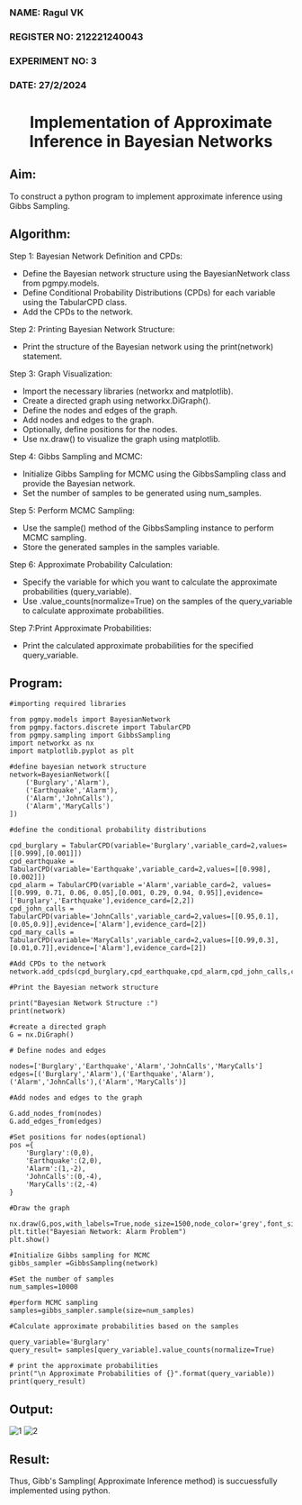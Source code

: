 <H3>NAME:  Ragul VK </H3>
<H3>REGISTER NO: 212221240043 </H3>
<H3>EXPERIMENT NO: 3 </H3>
<H3>DATE: 27/2/2024 </H3>
<H1 ALIGN =CENTER> Implementation of Approximate Inference in Bayesian Networks
</H1>

## Aim:

To construct a python program to implement approximate inference using Gibbs Sampling.</br>

## Algorithm:

Step 1: Bayesian Network Definition and CPDs:<br>
<ul> <li>Define the Bayesian network structure using the BayesianNetwork class from pgmpy.models.</li>
<li>Define Conditional Probability Distributions (CPDs) for each variable using the TabularCPD class.</li>
<li>Add the CPDs to the network.</li></ul>
Step 2: Printing Bayesian Network Structure:<br>
<ul><li>Print the structure of the Bayesian network using the print(network) statement.</li></ul>
Step 3: Graph Visualization:
<ul><li>Import the necessary libraries (networkx and matplotlib).</li>
<li>Create a directed graph using networkx.DiGraph().</li>
<li>Define the nodes and edges of the graph.</li>
<li>Add nodes and edges to the graph.</li>
<li>Optionally, define positions for the nodes.</li>
<li>Use nx.draw() to visualize the graph using matplotlib.</li></ul>
Step 4: Gibbs Sampling and MCMC:<br>
<ul><li>Initialize Gibbs Sampling for MCMC using the GibbsSampling class and provide the Bayesian network.</li>
<li>Set the number of samples to be generated using num_samples.</li></ul>
Step 5: Perform MCMC Sampling:<br>
<ul><li>Use the sample() method of the GibbsSampling instance to perform MCMC sampling.</li>
<li>Store the generated samples in the samples variable.</li></ul>
Step 6: Approximate Probability Calculation:<br>
<ul><li>Specify the variable for which you want to calculate the approximate probabilities (query_variable).</li>
<li>Use .value_counts(normalize=True) on the samples of the query_variable to calculate approximate probabilities.</li></ul>
Step 7:Print Approximate Probabilities:<br>
<ul><li>Print the calculated approximate probabilities for the specified query_variable.</li></ul>

## Program:

```
#importing required libraries

from pgmpy.models import BayesianNetwork
from pgmpy.factors.discrete import TabularCPD
from pgmpy.sampling import GibbsSampling
import networkx as nx
import matplotlib.pyplot as plt

#define bayesian network structure
network=BayesianNetwork([
    ('Burglary','Alarm'),
    ('Earthquake','Alarm'),
    ('Alarm','JohnCalls'),
    ('Alarm','MaryCalls')
])

#define the conditional probability distributions

cpd_burglary = TabularCPD(variable='Burglary',variable_card=2,values=[[0.999],[0.001]])
cpd_earthquake = TabularCPD(variable='Earthquake',variable_card=2,values=[[0.998],[0.002]])
cpd_alarm = TabularCPD(variable ='Alarm',variable_card=2, values=[[0.999, 0.71, 0.06, 0.05],[0.001, 0.29, 0.94, 0.95]],evidence=['Burglary','Earthquake'],evidence_card=[2,2])
cpd_john_calls = TabularCPD(variable='JohnCalls',variable_card=2,values=[[0.95,0.1],[0.05,0.9]],evidence=['Alarm'],evidence_card=[2])
cpd_mary_calls = TabularCPD(variable='MaryCalls',variable_card=2,values=[[0.99,0.3],[0.01,0.7]],evidence=['Alarm'],evidence_card=[2])

#Add CPDs to the network
network.add_cpds(cpd_burglary,cpd_earthquake,cpd_alarm,cpd_john_calls,cpd_mary_calls)

#Print the Bayesian network structure

print("Bayesian Network Structure :")
print(network)

#create a directed graph
G = nx.DiGraph()

# Define nodes and edges

nodes=['Burglary','Earthquake','Alarm','JohnCalls','MaryCalls']
edges=[('Burglary','Alarm'),('Earthquake','Alarm'),('Alarm','JohnCalls'),('Alarm','MaryCalls')]

#Add nodes and edges to the graph

G.add_nodes_from(nodes)
G.add_edges_from(edges)

#Set positions for nodes(optional)
pos ={
    'Burglary':(0,0),
    'Earthquake':(2,0),
    'Alarm':(1,-2),
    'JohnCalls':(0,-4),
    'MaryCalls':(2,-4)
}

#Draw the graph

nx.draw(G,pos,with_labels=True,node_size=1500,node_color='grey',font_size=10,font_weight='bold',arrowsize=20)
plt.title("Bayesian Network: Alarm Problem")
plt.show()

#Initialize Gibbs sampling for MCMC
gibbs_sampler =GibbsSampling(network)

#Set the number of samples
num_samples=10000

#perform MCMC sampling
samples=gibbs_sampler.sample(size=num_samples)

#Calculate approximate probabilities based on the samples

query_variable='Burglary'
query_result= samples[query_variable].value_counts(normalize=True)

# print the approximate probabilities
print("\n Approximate Probabilities of {}".format(query_variable))
print(query_result)

```

## Output:
![1](https://github.com/BHUVANESHWAR-BHUVIOP/Ex-3--AAI/assets/94155099/f80dad53-176a-45e6-bf25-05ccbb56b39f)
![2](https://github.com/BHUVANESHWAR-BHUVIOP/Ex-3--AAI/assets/94155099/f6ffd101-92cb-4383-bbc0-d99a7427feac)



## Result:

Thus, Gibb's Sampling( Approximate Inference method) is succuessfully implemented using python.
